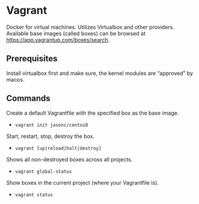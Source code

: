 # Vagrant

Docker for virtual machines. Utilizes Virtualbox and other providers.
Available base images (called boxes) can be browsed at https://app.vagrantup.com/boxes/search.

## Prerequisites

Install virtualbox first and make sure, the kernel modules are “approved” by macos.

## Commands

Create a default Vagrantfile with the specified box as the base image.
* `vagrant init jasonc/centos8`

Start, restart, stop, destroy the box.
* `vagrant [up|reload|halt|destroy]`

Shows all non-destroyed boxes across all projects.
* `vagrant global-status`

Show boxes in the current project (where your Vagrantfile is).
* `vagrant status`
